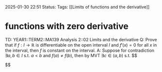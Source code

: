 2025-01-30 22:51
Status: 
Tags: [[Limits of functions and the derivative]]
# functions with zero derivative

TD: YEAR1::TERM2::MA139 Analysis 2::02 Limits and the derivative
Q: Prove that if $f: I \to \mathbb{R}$ is differentiable on the open interval $I$ and $f'(x) = 0$ for all $x$ in the interval, then $f$ is constant on the interval.
A: Suppose for contradiction $\exists a,b \in I$ s.t. $a<b$ and $f(a)\neq f(b)$, then by MVT $\exists c \in(a,b)$ s.t. 
$$

$$